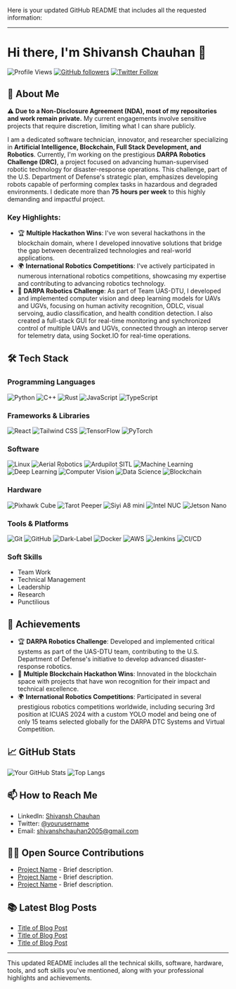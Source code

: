 Here is your updated GitHub README that includes all the requested information:

---

# Hi there, I'm Shivansh Chauhan 👋

![Profile Views](https://komarev.com/ghpvc/?username=yourusername&color=brightgreen&style=flat-square) 
[![GitHub followers](https://img.shields.io/github/followers/yourusername?label=Follow&style=social)](https://github.com/yourusername) 
[![Twitter Follow](https://img.shields.io/twitter/follow/yourusername?style=social)](https://twitter.com/yourusername)

## 🚀 About Me

⚠️ **Due to a Non-Disclosure Agreement (NDA), most of my repositories and work remain private.** My current engagements involve sensitive projects that require discretion, limiting what I can share publicly.

I am a dedicated software technician, innovator, and researcher specializing in **Artificial Intelligence, Blockchain, Full Stack Development, and Robotics**. Currently, I'm working on the prestigious **DARPA Robotics Challenge (DRC)**, a project focused on advancing human-supervised robotic technology for disaster-response operations. This challenge, part of the U.S. Department of Defense's strategic plan, emphasizes developing robots capable of performing complex tasks in hazardous and degraded environments. I dedicate more than **75 hours per week** to this highly demanding and impactful project.

### Key Highlights:

- 🏆 **Multiple Hackathon Wins**: I've won several hackathons in the blockchain domain, where I developed innovative solutions that bridge the gap between decentralized technologies and real-world applications.
- 🌍 **International Robotics Competitions**: I've actively participated in numerous international robotics competitions, showcasing my expertise and contributing to advancing robotics technology.
- 🔭 **DARPA Robotics Challenge**: As part of Team UAS-DTU, I developed and implemented computer vision and deep learning models for UAVs and UGVs, focusing on human activity recognition, ODLC, visual servoing, audio classification, and health condition detection. I also created a full-stack GUI for real-time monitoring and synchronized control of multiple UAVs and UGVs, connected through an interop server for telemetry data, using Socket.IO for real-time operations.

## 🛠️ Tech Stack

### Programming Languages
![Python](https://img.shields.io/badge/-Python-3776AB?style=flat-square&logo=python&logoColor=white)
![C++](https://img.shields.io/badge/-C++-00599C?style=flat-square&logo=c%2B%2B&logoColor=white)
![Rust](https://img.shields.io/badge/-Rust-000000?style=flat-square&logo=rust&logoColor=white)
![JavaScript](https://img.shields.io/badge/-JavaScript-F7DF1E?style=flat-square&logo=javascript&logoColor=black)
![TypeScript](https://img.shields.io/badge/-TypeScript-007ACC?style=flat-square&logo=typescript&logoColor=white)

### Frameworks & Libraries
![React](https://img.shields.io/badge/-React-61DAFB?style=flat-square&logo=react&logoColor=black)
![Tailwind CSS](https://img.shields.io/badge/-TailwindCSS-38B2AC?style=flat-square&logo=tailwind-css&logoColor=white)
![TensorFlow](https://img.shields.io/badge/-TensorFlow-FF6F00?style=flat-square&logo=tensorflow&logoColor=white)
![PyTorch](https://img.shields.io/badge/-PyTorch-EE4C2C?style=flat-square&logo=pytorch&logoColor=white)

### Software
![Linux](https://img.shields.io/badge/-Linux-FCC624?style=flat-square&logo=linux&logoColor=black)
![Aerial Robotics](https://img.shields.io/badge/-Aerial_Robotics-0078D4?style=flat-square&logo=robotframework&logoColor=white)
![Ardupilot SITL](https://img.shields.io/badge/-Ardupilot_SITL-3671A2?style=flat-square&logo=arduino&logoColor=white)
![Machine Learning](https://img.shields.io/badge/-Machine_Learning-4285F4?style=flat-square&logo=tensorflow&logoColor=white)
![Deep Learning](https://img.shields.io/badge/-Deep_Learning-FF6F00?style=flat-square&logo=deep-learning&logoColor=white)
![Computer Vision](https://img.shields.io/badge/-Computer_Vision-333333?style=flat-square&logo=opencv&logoColor=white)
![Data Science](https://img.shields.io/badge/-Data_Science-4B8BBE?style=flat-square&logo=data-science&logoColor=white)
![Blockchain](https://img.shields.io/badge/-Blockchain-2E4053?style=flat-square&logo=blockchain&logoColor=white)

### Hardware
![Pixhawk Cube](https://img.shields.io/badge/-Pixhawk_Cube-FFCC00?style=flat-square&logo=drone&logoColor=black)
![Tarot Peeper](https://img.shields.io/badge/-Tarot_Peeper-000000?style=flat-square&logo=drone&logoColor=white)
![Siyi A8 mini](https://img.shields.io/badge/-Siyi_A8_mini-FF6347?style=flat-square&logo=drone&logoColor=white)
![Intel NUC](https://img.shields.io/badge/-Intel_NUC-0071C5?style=flat-square&logo=intel&logoColor=white)
![Jetson Nano](https://img.shields.io/badge/-Jetson_Nano-76B900?style=flat-square&logo=nvidia&logoColor=white)

### Tools & Platforms
![Git](https://img.shields.io/badge/-Git-F05032?style=flat-square&logo=git&logoColor=white)
![GitHub](https://img.shields.io/badge/-GitHub-181717?style=flat-square&logo=github&logoColor=white)
![Dark-Label](https://img.shields.io/badge/-Dark_Label-404040?style=flat-square&logo=darkreader&logoColor=white)
![Docker](https://img.shields.io/badge/-Docker-2496ED?style=flat-square&logo=docker&logoColor=white)
![AWS](https://img.shields.io/badge/-AWS-232F3E?style=flat-square&logo=amazon-aws&logoColor=white)
![Jenkins](https://img.shields.io/badge/-Jenkins-D24939?style=flat-square&logo=jenkins&logoColor=white)
![CI/CD](https://img.shields.io/badge/-CI/CD-2088FF?style=flat-square&logo=circleci&logoColor=white)

### Soft Skills
- Team Work
- Technical Management
- Leadership
- Research
- Punctilious

## 🚀 Achievements

- 🏆 **DARPA Robotics Challenge**: Developed and implemented critical systems as part of the UAS-DTU team, contributing to the U.S. Department of Defense's initiative to develop advanced disaster-response robotics. 
- 🥇 **Multiple Blockchain Hackathon Wins**: Innovated in the blockchain space with projects that have won recognition for their impact and technical excellence.
- 🌍 **International Robotics Competitions**: Participated in several prestigious robotics competitions worldwide, including securing 3rd position at ICUAS 2024 with a custom YOLO model and being one of only 15 teams selected globally for the DARPA DTC Systems and Virtual Competition.

## 📈 GitHub Stats

![Your GitHub Stats](https://github-readme-stats.vercel.app/api?username=yourusername&show_icons=true&theme=radical)
![Top Langs](https://github-readme-stats.vercel.app/api/top-langs/?username=yourusername&layout=compact&theme=radical)

## 📫 How to Reach Me

- LinkedIn: [Shivansh Chauhan](https://linkedin.com/in/yourusername)
- Twitter: [@yourusername](https://twitter.com/yourusername)
- Email: [shivanshchauhan2005@gmail.com](mailto:shivanshchauhan2005@gmail.com)

## 🧑‍💻 Open Source Contributions

- [Project Name](#) - Brief description.
- [Project Name](#) - Brief description.
- [Project Name](#) - Brief description.

## 📚 Latest Blog Posts

<!-- BLOG-POST-LIST:START -->
- [Title of Blog Post](#)
- [Title of Blog Post](#)
- [Title of Blog Post](#)
<!-- BLOG-POST-LIST:END -->

---

This updated README includes all the technical skills, software, hardware, tools, and soft skills you've mentioned, along with your professional highlights and achievements.